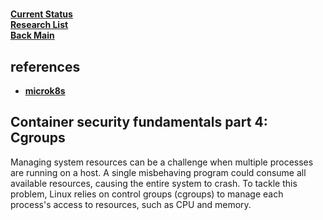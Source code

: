 # **[](https://securitylabs.datadoghq.com/articles/container-security-fundamentals-part-4/)**

**[Current Status](../../../../development/status/weekly/current_status.md)**\
**[Research List](../../../research_list.md)**\
**[Back Main](../../../../README.md)**

## references

- **[microk8s](https://stackoverflow.com/questions/69030570/limiting-microk8s-maximum-memory-usage)**

## Container security fundamentals part 4: Cgroups

Managing system resources can be a challenge when multiple processes are running on a host. A single misbehaving program could consume all available resources, causing the entire system to crash. To tackle this problem, Linux relies on control groups (cgroups) to manage each process's access to resources, such as CPU and memory.

